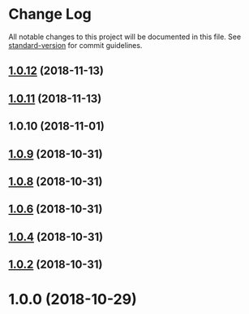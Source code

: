 # Change Log

All notable changes to this project will be documented in this file. See [standard-version](https://github.com/conventional-changelog/standard-version) for commit guidelines.

<a name="1.0.12"></a>
## [1.0.12](https://github.com/kfang/typescript-fp/compare/v1.0.10...v1.0.12) (2018-11-13)



<a name="1.0.11"></a>
## [1.0.11](https://github.com/kfang/typescript-fp/compare/v1.0.10...v1.0.11) (2018-11-13)



<a name="1.0.10"></a>
## 1.0.10 (2018-11-01)



<a name="1.0.9"></a>
## [1.0.9](https://github.com/kfang/typescript-fp/compare/v1.0.7...v1.0.9) (2018-10-31)



<a name="1.0.8"></a>
## [1.0.8](https://github.com/kfang/typescript-fp/compare/v1.0.5...v1.0.8) (2018-10-31)



<a name="1.0.6"></a>
## [1.0.6](https://github.com/kfang/typescript-fp/compare/v1.0.3...v1.0.6) (2018-10-31)



<a name="1.0.4"></a>
## [1.0.4](https://github.com/kfang/typescript-fp/compare/v1.0.1...v1.0.4) (2018-10-31)



<a name="1.0.2"></a>
## [1.0.2](https://github.com/kfang/typescript-fp/compare/v1.0.0...v1.0.2) (2018-10-31)



<a name="1.0.0"></a>
# 1.0.0 (2018-10-29)
